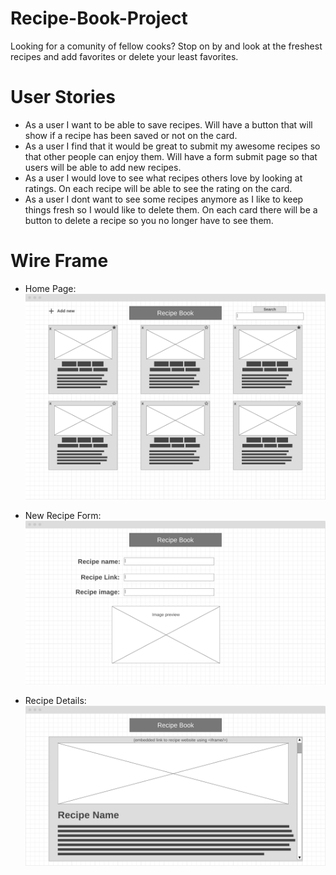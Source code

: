 # Recipe-Book-Project

Looking for a comunity of fellow cooks? Stop on by and look at the freshest recipes and add favorites or delete your least favorites.

# User Stories

* As a user I want to be able to save recipes. Will have a button that will show if a recipe has been saved or not on the card.
* As a user I find that it would be great to submit my awesome recipes so that other people can enjoy them. Will have a form submit page so that users will be able to add new recipes.
* As a user I would love to see what recipes others love by looking at ratings. On each recipe will be able to see the rating on the card.
* As a user I dont want to see some recipes anymore as I like to keep things fresh so I would like to delete them. On each card there will be a button to delete a recipe so you no longer have to see them.

# Wire Frame 

* Home Page: 
![Home Page](./images/homePage.png)

* New Recipe Form:
![New Recipe Form](./images/addRecipeForm.png)

* Recipe Details:
![Recipe Details](./images/recipeDetails.png)